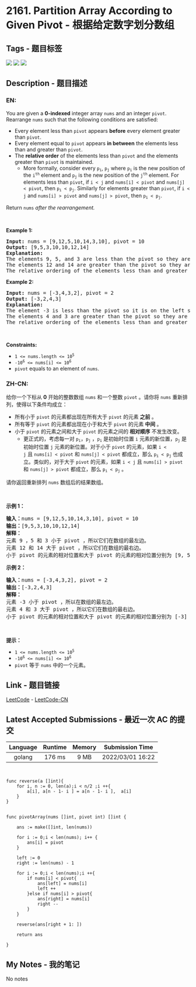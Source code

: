 
# 2161. Partition Array According to Given Pivot - 根据给定数字划分数组

## Tags - 题目标签

 <img src="https://img.shields.io/badge/Array-数组-blue.svg">   <img src="https://img.shields.io/badge/Two Pointers-双指针-blue.svg">   <img src="https://img.shields.io/badge/Simulation-模拟-blue.svg">  


## Description - 题目描述

### EN:
<p>You are given a <strong>0-indexed</strong> integer array <code>nums</code> and an integer <code>pivot</code>. Rearrange <code>nums</code> such that the following conditions are satisfied:</p>

<ul>
	<li>Every element less than <code>pivot</code> appears <strong>before</strong> every element greater than <code>pivot</code>.</li>
	<li>Every element equal to <code>pivot</code> appears <strong>in between</strong> the elements less than and greater than <code>pivot</code>.</li>
	<li>The <strong>relative order</strong> of the elements less than <code>pivot</code> and the elements greater than <code>pivot</code> is maintained.
	<ul>
		<li>More formally, consider every <code>p<sub>i</sub></code>, <code>p<sub>j</sub></code> where <code>p<sub>i</sub></code> is the new position of the <code>i<sup>th</sup></code> element and <code>p<sub>j</sub></code> is the new position of the <code>j<sup>th</sup></code> element. For elements less than <code>pivot</code>, if <code>i &lt; j</code> and <code>nums[i] &lt; pivot</code> and <code>nums[j] &lt; pivot</code>, then <code>p<sub>i</sub> &lt; p<sub>j</sub></code>. Similarly for elements greater than <code>pivot</code>, if <code>i &lt; j</code> and <code>nums[i] &gt; pivot</code> and <code>nums[j] &gt; pivot</code>, then <code>p<sub>i</sub> &lt; p<sub>j</sub></code>.</li>
	</ul>
	</li>
</ul>

<p>Return <code>nums</code><em> after the rearrangement.</em></p>

<p>&nbsp;</p>
<p><strong>Example 1:</strong></p>

<pre>
<strong>Input:</strong> nums = [9,12,5,10,14,3,10], pivot = 10
<strong>Output:</strong> [9,5,3,10,10,12,14]
<strong>Explanation:</strong> 
The elements 9, 5, and 3 are less than the pivot so they are on the left side of the array.
The elements 12 and 14 are greater than the pivot so they are on the right side of the array.
The relative ordering of the elements less than and greater than pivot is also maintained. [9, 5, 3] and [12, 14] are the respective orderings.
</pre>

<p><strong>Example 2:</strong></p>

<pre>
<strong>Input:</strong> nums = [-3,4,3,2], pivot = 2
<strong>Output:</strong> [-3,2,4,3]
<strong>Explanation:</strong> 
The element -3 is less than the pivot so it is on the left side of the array.
The elements 4 and 3 are greater than the pivot so they are on the right side of the array.
The relative ordering of the elements less than and greater than pivot is also maintained. [-3] and [4, 3] are the respective orderings.
</pre>

<p>&nbsp;</p>
<p><strong>Constraints:</strong></p>

<ul>
	<li><code>1 &lt;= nums.length &lt;= 10<sup>5</sup></code></li>
	<li><code>-10<sup>6</sup> &lt;= nums[i] &lt;= 10<sup>6</sup></code></li>
	<li><code>pivot</code> equals to an element of <code>nums</code>.</li>
</ul>


### ZH-CN:
<p>给你一个下标从 <strong>0</strong>&nbsp;开始的整数数组&nbsp;<code>nums</code>&nbsp;和一个整数&nbsp;<code>pivot</code>&nbsp;。请你将&nbsp;<code>nums</code>&nbsp;重新排列，使得以下条件均成立：</p>

<ul>
	<li>所有小于&nbsp;<code>pivot</code>&nbsp;的元素都出现在所有大于&nbsp;<code>pivot</code>&nbsp;的元素&nbsp;<strong>之前</strong>&nbsp;。</li>
	<li>所有等于&nbsp;<code>pivot</code>&nbsp;的元素都出现在小于和大于 <code>pivot</code>&nbsp;的元素 <strong>中间</strong>&nbsp;。</li>
	<li>小于 <code>pivot</code>&nbsp;的元素之间和大于 <code>pivot</code>&nbsp;的元素之间的 <strong>相对顺序</strong>&nbsp;不发生改变。
	<ul>
		<li>更正式的，考虑每一对&nbsp;<code>p<sub>i</sub></code>，<code>p<sub>j</sub></code>&nbsp;，<code>p<sub>i</sub></code>&nbsp;是初始时位置 <code>i</code>&nbsp;元素的新位置，<code>p<sub>j</sub></code>&nbsp;是初始时位置&nbsp;<code>j</code>&nbsp;元素的新位置。对于小于&nbsp;<code>pivot</code>&nbsp;的元素，如果&nbsp;<code>i &lt; j</code>&nbsp;且&nbsp;<code>nums[i] &lt; pivot</code> 和&nbsp;<code>nums[j] &lt; pivot</code>&nbsp;都成立，那么&nbsp;<code>p<sub>i</sub> &lt; p<sub>j</sub></code>&nbsp;也成立。类似的，对于大于&nbsp;<code>pivot</code>&nbsp;的元素，如果&nbsp;<code>i &lt; j</code> 且&nbsp;<code>nums[i] &gt; pivot</code> 和&nbsp;<code>nums[j] &gt; pivot</code>&nbsp;都成立，那么&nbsp;<code>p<sub>i</sub> &lt; p<sub>j</sub></code>&nbsp;。</li>
	</ul>
	</li>
</ul>

<p>请你返回重新排列 <code>nums</code>&nbsp;数组后的结果数组。</p>

<p>&nbsp;</p>

<p><strong>示例 1：</strong></p>

<pre><b>输入：</b>nums = [9,12,5,10,14,3,10], pivot = 10
<b>输出：</b>[9,5,3,10,10,12,14]
<b>解释：</b>
元素 9 ，5 和 3 小于 pivot ，所以它们在数组的最左边。
元素 12 和 14 大于 pivot ，所以它们在数组的最右边。
小于 pivot 的元素的相对位置和大于 pivot 的元素的相对位置分别为 [9, 5, 3] 和 [12, 14] ，它们在结果数组中的相对顺序需要保留。
</pre>

<p><strong>示例 2：</strong></p>

<pre><b>输入：</b>nums = [-3,4,3,2], pivot = 2
<b>输出：</b>[-3,2,4,3]
<b>解释：</b>
元素 -3 小于 pivot ，所以在数组的最左边。
元素 4 和 3 大于 pivot ，所以它们在数组的最右边。
小于 pivot 的元素的相对位置和大于 pivot 的元素的相对位置分别为 [-3] 和 [4, 3] ，它们在结果数组中的相对顺序需要保留。
</pre>

<p>&nbsp;</p>

<p><strong>提示：</strong></p>

<ul>
	<li><code>1 &lt;= nums.length &lt;= 10<sup>5</sup></code></li>
	<li><code>-10<sup>6</sup> &lt;= nums[i] &lt;= 10<sup>6</sup></code></li>
	<li><code>pivot</code>&nbsp;等于&nbsp;<code>nums</code>&nbsp;中的一个元素。</li>
</ul>



## Link - 题目链接

[LeetCode](https://leetcode.com/problems/partition-array-according-to-given-pivot/description/)  -  [LeetCode-CN](https://leetcode.cn/problems/partition-array-according-to-given-pivot/description/)
## Latest Accepted Submissions - 最近一次 AC 的提交


| Language | Runtime | Memory | Submission Time |
|:---:|:---:|:---:|:---:|
| golang  | 176 ms | 9 MB | 2022/03/01 16:22 |

```golang


func reverse(a []int){
    for i, n := 0, len(a);i < n/2 ;i ++{
        a[i], a[n - 1- i ] = a[n - 1- i ],  a[i]
    }
}


func pivotArray(nums []int, pivot int) []int {

    ans := make([]int, len(nums))

    for i := 0;i < len(nums); i++ {
        ans[i] = pivot
    }

    left := 0
    right := len(nums) - 1

    for i := 0;i < len(nums);i ++{
        if nums[i] < pivot{
            ans[left] = nums[i]
            left ++
        }else if nums[i] > pivot{
            ans[right] = nums[i]
            right --
        }
    }

    reverse(ans[right + 1: ])

    return ans

}

```
## My Notes - 我的笔记


No notes

